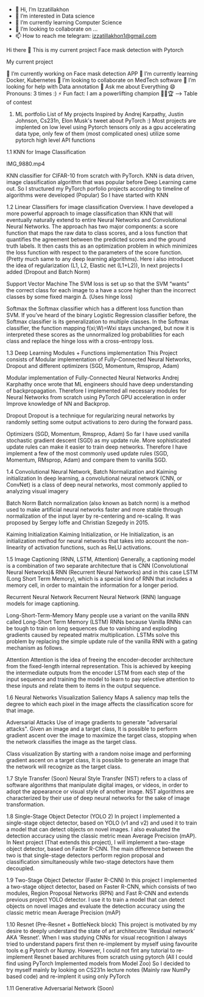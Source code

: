 - 👋 Hi, I’m Izzatillakhon 
- 👀 I’m interested in Data science
- 🌱 I’m currently learning Computer Science
- 💞️ I’m looking to collaborate on ...
- 📫 How to reach me telegram: izzatillakhon1@gmail.com
<!---
Sultonkhujaev/Sultonkhujaev is a ✨ special ✨ repository because its `README.md` (this file) appears on your GitHub profile.
You can click the Preview link to take a look at your changes.
--->
Hi there 👋
This is my current project
Face mask detection with Pytorch

My current project

🔭 I’m currently working on Face mask detection APP
🌱 I’m currently learning Docker, Kubernetes
👯 I’m looking to collaborate on MedTech software
🤔 I’m looking for help with Data annotation
💬 Ask me about Everything
😄 Pronouns:  3 times :)
⚡ Fun fact: I am a powerlifting champion 🏋🏻🏆 -->
Table of contest


1. ML portfolio
List of My projects Inspired by Andrej Karpathy, Justin Johnson, Cs231n, Elon Musk's tweet about PyTorch :) Most projects are implented on low level using Pytorch tensors only as a gpu accelerating data type, only few of them (most complicated ones) utilize some pytorch high level API functions

1.1 KNN for Image Classification

IMG_9880.mp4


KNN classifier for CIFAR-10 from scratch with PyTorch. KNN is data driven, image classification algorithm that was popular before Deep Learning came out. So I structured my PyTorch porfolio projects according to timeline of algorithms were developed (Popular) So I have started with KNN

1.2 Linear Classifiers for image classification
Overview. I have developed a more powerful approach to image classification than KNN that will eventually naturally extend to entire Neural Networks and Convolutional Neural Networks. The approach has two major components: a score function that maps the raw data to class scores, and a loss function that quantifies the agreement between the predicted scores and the ground truth labels. It then casts this as an optimization problem in which minimizes the loss function with respect to the parameters of the score function. (Pretty much same to any deep learning algorithms). Here i also introducet the idea of regularization (L1, L2, Elastic net (L1+L2)), In next projects I added (Dropout and Batch Norm)

Support Vector Machine
The SVM loss is set up so that the SVM “wants” the correct class for each image to a have a score higher than the incorrect classes by some fixed margin Δ. (Uses hinge loss)

Softmax
the Softmax classifier which has a different loss function than SVM. If you’ve heard of the binary Logistic Regression classifier before, the Softmax classifier is its generalization to multiple classes. In the Softmax classifier, the function mapping f(xi;W)=Wxi stays unchanged, but now it is interpreted these scores as the unnormalized log probabilities for each class and replace the hinge loss with a cross-entropy loss.

1.3 Deep Learning Modules + Functions implementation
This Project consists of Modular implementation of Fully-Connected Neural Networks, Dropout and different optimizers (SGD, Momentum, Rmsprop, Adam)

Modular implementation of Fully-Connected Neural Networks
Andrej Karphathy once wrote that ML engineers should have deep understanding of backpropagation. Therefore I implemented all necessary modules for Neural Networks from scratch using PyTorch GPU acceleration in order Improve knowledge of NN and Backprop.

Dropout
Dropout is a technique for regularizing neural networks by randomly setting some output activations to zero during the forward pass.

Optimizers (SGD, Momentum, Rmsprop, Adam)
So far I have used vanilla stochastic gradient descent (SGD) as my update rule. More sophisticated update rules can make it easier to train deep networks. Therefore I have implement a few of the most commonly used update rules (SGD, Momentum, RMsprop, Adam) and compare them to vanilla SGD.

1.4 Convolutional Neural Network, Batch Normalization and Kaiming initialization
In deep learning, a convolutional neural network (CNN, or ConvNet) is a class of deep neural networks, most commonly applied to analyzing visual imagery

Batch Norm
Batch normalization (also known as batch norm) is a method used to make artificial neural networks faster and more stable through normalization of the input layer by re-centering and re-scaling. It was proposed by Sergey Ioffe and Christian Szegedy in 2015.

Kaiming Initialization
Kaiming Initialization, or He Initialization, is an initialization method for neural networks that takes into account the non-linearity of activation functions, such as ReLU activations.

1.5 Image Captioning (RNN, LSTM, Attention)
Generally, a captioning model is a combination of two separate architecture that is CNN (Convolutional Neural Networks)& RNN (Recurrent Neural Networks) and in this case LSTM (Long Short Term Memory), which is a special kind of RNN that includes a memory cell, in order to maintain the information for a longer period.

Recurrent Neural Network
Recurrent Neural Network (RNN) language models for image captioning.

Long-Short-Term-Memory
Many people use a variant on the vanilla RNN called Long-Short Term Memory (LSTM) RNNs because Vanilla RNNs can be tough to train on long sequences due to vanishing and exploding gradients caused by repeated matrix multiplication. LSTMs solve this problem by replacing the simple update rule of the vanilla RNN with a gating mechanism as follows.

Attention
Attention is the idea of freeing the encoder-decoder architecture from the fixed-length internal representation. This is achieved by keeping the intermediate outputs from the encoder LSTM from each step of the input sequence and training the model to learn to pay selective attention to these inputs and relate them to items in the output sequence.

1.6 Neural Networks Visualization
Saliency Maps
A saliency map tells the degree to which each pixel in the image affects the classification score for that image.

Adversarial Attacks
Use of image gradients to generate "adversarial attacks". Given an image and a target class, It is possible to perform gradient ascent over the image to maximize the target class, stopping when the network classifies the image as the target class.

Class visualization
By starting with a random noise image and performing gradient ascent on a target class, It is possible to generate an image that the network will recognize as the target class.

1.7 Style Transfer (Soon)
Neural Style Transfer (NST) refers to a class of software algorithms that manipulate digital images, or videos, in order to adopt the appearance or visual style of another image. NST algorithms are characterized by their use of deep neural networks for the sake of image transformation.

1.8 Single-Stage Object Detector (YOLO 2)
In project I implemented a single-stage object detector, based on YOLO (v1 and v2) and used it to train a model that can detect objects on novel images. I also evaluated the detection accuracy using the classic metric mean Average Precision (mAP). In Next project (That extends this project), I will implement a two-stage object detector, based on Faster R-CNN. The main difference between the two is that single-stage detectors perform region proposal and classification simultaneously while two-stage detectors have them decoupled.

1.9 Two-Stage Object Detector (Faster R-CNN)
In this project I implemented a two-stage object detector, based on Faster R-CNN, which consists of two modules, Region Proposal Networks (RPN) and Fast R-CNN and extends previous project YOLO detector. I use it to train a model that can detect objects on novel images and evaluate the detection accuracy using the classic metric mean Average Precision (mAP)

1.10 Resnet (Pre-Resnet + BottleNeck block)
This project is motivated by my desire to deeply understand the state of art architecutre 'Residual network' AKA 'Resnet'. When I was studying CNNs for visual recognition I always tried to understand papers first then re-implement by myself using favourite tools e.g Pytorch or Numpy. However, I could not fint any tutorial to re-implement Resnet based architures from scratch using pytorch (All I could find using PyTorch Implemented models from Model Zoo) So I decided to try myself mainly by looking on CS231n lecture notes (Mainly raw NumPy based code) and re-implent it using only PyTorch

1.11 Generative Adversarial Network
(Soon)
